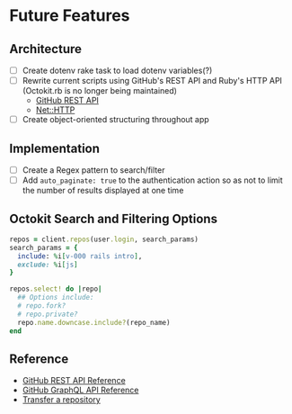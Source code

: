 # Future Features

## Architecture

- [ ] Create dotenv rake task to load dotenv variables(?)
- [ ] Rewrite current scripts using GitHub's REST API and Ruby's HTTP API (Octokit.rb is no longer being maintained)
  - [GitHub REST API](https://docs.github.com/en/rest)
  - [Net::HTTP](https://ruby-doc.org/stdlib-3.0.2/libdoc/net/http/rdoc/Net/HTTP.html)
- [ ] Create object-oriented structuring throughout app

## Implementation

- [ ] Create a Regex pattern to search/filter
- [ ] Add `auto_paginate: true` to the authentication action so as not to limit the number of results displayed at one time

## Octokit Search and Filtering Options

```ruby
repos = client.repos(user.login, search_params)
search_params = {
  include: %i[v-000 rails intro],
  exclude: %i[js]
}
```

```ruby
repos.select! do |repo|
  ## Options include:
  # repo.fork?
  # repo.private?
  repo.name.downcase.include?(repo_name)
end
```

## Reference

- [GitHub REST API Reference](https://docs.github.com/en/rest/reference)
- [GitHub GraphQL API Reference](https://docs.github.com/en/graphql/reference)
- [Transfer a repository](https://docs.github.com/en/rest/reference/repos#transfer-a-repository)
